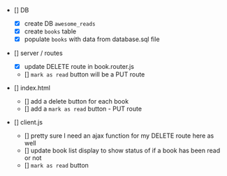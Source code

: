 - [] DB
    - [x] create DB `awesome_reads`
    - [x] create `books` table
    - [x] populate `books` with data from database.sql file

- [] server / routes
    - [x] update DELETE route in book.router.js
    - [] `mark as read` button will be a PUT route

- [] index.html
    - [] add a delete button for each book
    - [] add a `mark as read` button - PUT route

- [] client.js
    - [] pretty sure I need an ajax function for my DELETE route here as well
    - [] update book list display to show status of if a book has been read or not
    - [] `mark as read` button

